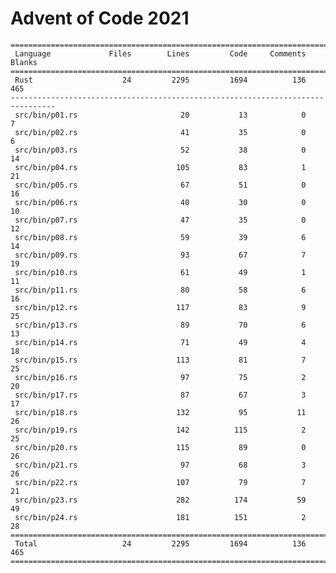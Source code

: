 # Advent of Code 2021

    ================================================================================
     Language             Files        Lines         Code     Comments       Blanks
    ================================================================================
     Rust                    24         2295         1694          136          465
    --------------------------------------------------------------------------------
     src/bin/p01.rs                       20           13            0            7
     src/bin/p02.rs                       41           35            0            6
     src/bin/p03.rs                       52           38            0           14
     src/bin/p04.rs                      105           83            1           21
     src/bin/p05.rs                       67           51            0           16
     src/bin/p06.rs                       40           30            0           10
     src/bin/p07.rs                       47           35            0           12
     src/bin/p08.rs                       59           39            6           14
     src/bin/p09.rs                       93           67            7           19
     src/bin/p10.rs                       61           49            1           11
     src/bin/p11.rs                       80           58            6           16
     src/bin/p12.rs                      117           83            9           25
     src/bin/p13.rs                       89           70            6           13
     src/bin/p14.rs                       71           49            4           18
     src/bin/p15.rs                      113           81            7           25
     src/bin/p16.rs                       97           75            2           20
     src/bin/p17.rs                       87           67            3           17
     src/bin/p18.rs                      132           95           11           26
     src/bin/p19.rs                      142          115            2           25
     src/bin/p20.rs                      115           89            0           26
     src/bin/p21.rs                       97           68            3           26
     src/bin/p22.rs                      107           79            7           21
     src/bin/p23.rs                      282          174           59           49
     src/bin/p24.rs                      181          151            2           28
    ================================================================================
     Total                   24         2295         1694          136          465
    ================================================================================
